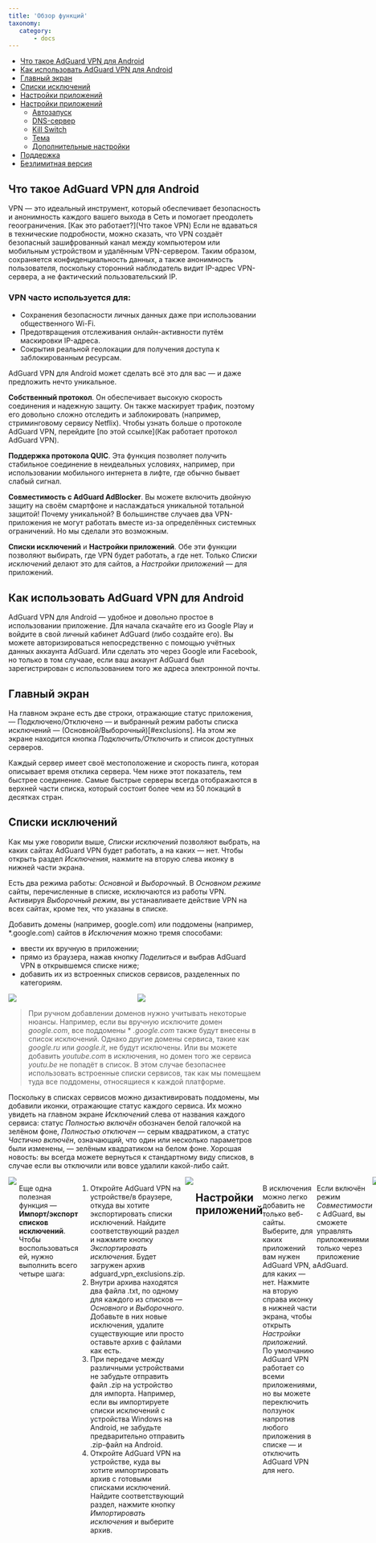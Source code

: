 ```yaml
---
title: 'Обзор функций'
taxonomy:
   category:
       - docs
---
```


* [Что такое AdGuard VPN для Android](#adguard-vpn)
* [Как использовать AdGuard VPN для Android](#use)
* [Главный экран](#main)
* [Списки исключений](#exclusion)
* [Настройки приложений](#apps)
* [Настройки приложений](#settings)
    * [Автозапуск](#autostart)
    * [DNS-сервер](#dns-server)
    * [Kill Switch](#ks)
    * [Тема](#theme)
    * [Дополнительные настройки](#advanced-settings)
* [Поддержка](#support)
* [Безлимитная версия](#unlimited-version)

<a name="adguard-vpn"></a>
 
## Что такое AdGuard VPN для Android
 
VPN — это идеальный инструмент, который обеспечивает безопасность и анонимность каждого вашего выхода в Сеть и помогает преодолеть геоограничения. [Как это работает?](Что такое VPN) Если не вдаваться в технические подробности, можно сказать, что VPN создаёт безопасный зашифрованный канал между компьютером или мобильным устройством и удалённым VPN-сервером. Таким образом, сохраняется конфиденциальность данных, а также анонимность пользователя, поскольку сторонний наблюдатель видит IP-адрес VPN-сервера, а не фактический пользовательский IP. 

### VPN часто используется для:
 
* Сохранения безопасности личных данных даже при использовании общественного Wi-Fi.
* Предотвращения отслеживания онлайн-активности путём маскировки IP-адреса.
* Сокрытия реальной геолокации для получения доступа к заблокированным ресурсам.
 
AdGuard VPN для Android может сделать всё это для вас — и даже предложить нечто уникальное.
 
**Собственный протокол**. Он обеспечивает высокую скорость соединения и надежную защиту. Он также маскирует трафик, поэтому его довольно сложно отследить и заблокировать (например, стриминговому сервису Netflix). Чтобы узнать больше о протоколе AdGuard VPN, перейдите [по этой ссылке](Как работает протокол AdGuard VPN).  
 
**Поддержка протокола QUIC**. Эта функция позволяет получить стабильное соединение в неидеальных условиях, например, при использовании мобильного интернета в лифте, где обычно бывает слабый сигнал.
 
**Совместимость с AdGuard AdBlocker**. Вы можете включить двойную защиту на своём смартфоне и наслаждаться уникальной тотальной защитой! Почему уникальной? В большинстве случаев два VPN-приложения не могут работать вместе из-за определённых системных ограничений. Но мы сделали это возможным.
 
**Списки исключений** и **Настройки приложений**. Обе эти функции позволяют выбирать, где VPN будет работать, а где нет. Только *Списки исключений* делают это для сайтов, а *Настройки приложений* — для приложений.
 
<a name="use"></a>

## Как использовать AdGuard VPN для Android
 
AdGuard VPN для Android — удобное и довольно простое в использовании приложение. Для начала скачайте его из Google Play и войдите в свой личный кабинет AdGuard (либо создайте его). Вы можете авторизироваться непосредственно с помощью учётных данных аккаунта AdGuard. Или сделать это через Google или Facebook, но только в том случаае, если ваш аккаунт AdGuard был зарегистрирован с использованием того же адреса электронной почты.
 
<a name="main"></a>
 
## Главный экран
 
На главном экране есть две строки, отражающие статус приложения, — Подключено/Отключено —  и выбранный режим работы списка исключений — (Основной/Выборочный)[#exclusions]. На этом же экране находится кнопка *Подключить/Отключить* и список доступных серверов.
 
Каждый сервер имеет своё местоположение и скорость пинга, которая описывает время отклика сервера. Чем ниже этот показатель, тем быстрее соединение. Самые быстрые серверы всегда отображаются в верхней части списка, который состоит более чем из 50 локаций в десятках стран. 
 
<a name="exclusions"></a>

## Списки исключений
 
Как мы уже говорили выше, *Списки исключений* позволяют выбрать, на каких сайтах AdGuard VPN будет работать, а на каких — нет. Чтобы открыть раздел *Исключения*, нажмите на вторую слева иконку в нижней части экрана.
 
Есть два режима работы: *Основной* и *Выборочный*. В *Основном режиме* сайты, перечисленные в списке, исключаются из работы VPN.  Активируя *Выборочный режим*, вы устанавливаете действие VPN на всех сайтах, кроме тех, что указаны в списке. 
 
Добавить домены (например, google.com) или поддомены (например, *.google.com) сайтов в *Исключения* можно тремя способами: 
* ввести их вручную в приложении;
* прямо из браузера, нажав кнопку *Поделиться* и выбрав AdGuard VPN в открывшемся списке ниже; 
* добавить их из встроенных списков сервисов, разделенных по категориям.

<div style="display:flex">
     <div style="flex:1;padding-right:5px;">
          <img src="https://cdn.adguard.com/public/Adguard/kb/VPN/Screenshots/add_site.png" style=" max-width: 350px;">
     </div>
     <div style="flex:1;padding-left:5px;">
          <img src="https://cdn.adguard.com/public/Adguard/kb/VPN/Screenshots/Add_site_from_list.png" style=" max-width: 350px; ">
     </div>
</div>

> При ручном добавлении доменов нужно учитывать некоторые нюансы. Например, если вы вручную исключите домен *google.com*, все поддомены * *.google.com* также будут внесены в список исключений. Однако другие домены сервиса, такие как *google.ru* или *google.it*, не будут исключены. Или вы можете добавить *youtube.com* в исключения, но домен того же сервиса *youtu.be* не попадёт в список. В этом случае безопаснее использовать встроенные списки сервисов, так как мы помещаем туда все поддомены, относящиеся к каждой платформе.
 
Поскольку в списках сервисов можно дизактивировать поддомены, мы добавили иконки, отражающие статус каждого сервиса. Их можно увидеть на главном экране *Исключений* слева от названия каждого сервиса: статус *Полностью включён* обозначен белой галочкой на зелёном фоне, *Полностью отключен* — серым квадратиком, а статус *Частично включён*, означающий, что один или несколько параметров были изменены, —  зелёным квадратиком на белом фоне. Хорошая новость: вы всегда можете вернуться к стандартному виду списков, в случае если вы отключили или вовсе удалили какой-либо сайт.

<div style="display:flex">
     <div style="flex:1;padding-right:5px;">
          <img src="https://cdn.adguard.com/public/Adguard/kb/VPN/Screenshots/statuses.png" style=" max-width: 350px;">
     </div>

Еще одна полезная функция — **Импорт/экспорт списков исключений**. Чтобы воспользоваться ей, нужно выполнить всего четыре шага:
 
1. Откройте AdGuard VPN на устройстве/в браузере, откуда вы хотите экспортировать списки исключений. Найдите соответствующий раздел и нажмите кнопку *Экспортировать исключения*. Будет загружен архив adguard_vpn_exclusions.zip.
2. Внутри архива находятся два файла .txt, по одному для каждого из списков — *Основного* и *Выборочного*. Добавьте в них новые исключения, удалите существующие или просто оставьте архив с файлами как есть.
3. При передаче между различными устройствами не забудьте отправить файл .zip на устройство для импорта. Например, если вы импортируете списки исключений с устройства Windows на Android, не забудьте предварительно отправить .zip-файл на Android.
4. Откройте AdGuard VPN на устройстве, куда вы хотите импортировать архив с готовыми списками исключений. Найдите соответствующий раздел, нажмите кнопку *Импортировать исключения* и выберите архив.

<div style="display:flex">
     <div style="flex:1;padding-right:5px;">
          <img src="https://cdn.adguard.com/public/Adguard/kb/VPN/Screenshots/imp-exp.png" style=" max-width: 350px;">
     </div>
 
<a name="apps"></a>

## Настройки приложений
 
В исключения можно легко добавить не только веб-сайты. Выберите, для каких приложений вам нужен AdGuard VPN, а для каких — нет. Нажмите на вторую справа иконку в нижней части экрана, чтобы открыть *Настройки приложений*. По умолчанию AdGuard VPN работает со всеми приложениями, но вы можете переключить ползунок напротив любого приложения в списке — и отключить AdGuard VPN для него.  
 
Если включён режим *Совместимости* с AdGuard, вы сможете управлять приложениями только через приложение AdGuard. 

<div style="display:flex">
     <div style="flex:1;padding-right:5px;">
          <img src="https://cdn.adguard.com/public/Adguard/kb/VPN/Screenshots/apps_settings.jpg" style=" max-width: 350px;">
     </div>
 
<a name="settings"></a>

## Настройки приложения
 
Чтобы попасть в *Настройки приложения*, нажмите на иконку в виде шестерёнки в правом нижнем углу экрана. Здесь вы сможете настроить AdGuard VPN для Android так, как вам нужно, выбрав различные опции.

<a name="autostart"></a>

### Автозапуск AdGuard VPN
 
Переведите переключатель вправо, чтобы активировать автозапуск AdGuard VPN после запуска устройства.
 
<a name="dns-server"></a>
 
### DNS-сервер
 
Целью системы доменных имён (DNS) является преобразование имён веб-сайтов в нечто понятное браузерам слова, т.е. В IP-адреса. Эту работу выполняют DNS-серверы. AdGuard VPN для Android предлагает на выбор несколько DNS-серверов, каждый из которых обладает особыми свойствами. Например, AdGuard DNS устраняет рекламу и защищает ваше устройство от слежки, а AdGuard DNS Family Protection сочетает функции AdGuard DNS с *Безопасным поиском* и блокировкой контента для взрослых. Также есть возможность добавить пользовательский DNS-сервер.
 
<a name="ks"></a>
 
### Kill Switch
 
Вы можете настроить функцию Kill Switch на своём устройстве Android, следуя простым инструкциям на экране. Зачем вам это нужно? Если по какой-то причине ваше VPN-соединение внезапно прервётся, в то время как вы будете подключены к мобильной сети или общественному Wi-Fi, Kill Switch автоматически отключит интернет-соединение, чтобы не позволить злоумышленникам завладеть вашими данными.
 
Обратите внимание, что если Kill Switch включён, *Настройки приложений* и любой из режимов исключения не будут работать.
 
<a name="theme"></a>
 
### Тема
Вы можете выбрать тему приложения по умолчанию, тёмную или светлую.
 
<a name="advanced-settings"></a>

### Расширенные настройки
 
В *Расширенных настройках* мы разместили пять разделов. Вы можете *Помочь нам стать лучше*, сдвинув переключатель в верхнем блоке. Это действие позволит AdGuard VPN собирать отчеты об авариях, технические данные и данные о взаимодействии. Информация будет поступать анонимно.
 
Раздел *Режим работы* позволяет выбрать один из трёх режимов работы приложения: VPN, прокси и режим интеграции, который позволяет AdGuard VPN и AdGuard AdBlocker работать вместе. Они отличаются способом маршрутизации вашего трафика.
 
Следующие два раздела — *Уровень логирования* и *Диагностическая информация*. Что касается первой опции, не рекомендуется включать расширенный уровень логирования, если этого не требует наша служба поддержки. *Диагностическая информация*, т.е. локально сохранённая техническая информация об устройстве и соединениях (IP-адрес, ID, ping и т.д.), может быть отправлена нам в случае каких-либо технических проблем.
 
Последний раздел *Расширенных настроек* —  это *Низкоуровневые настройки*. Здесь вы найдёте несколько опций, позволяющих настроить AdGuard VPN в соответствии с вашими потребностями. Включите протокол IPv6 на VPN-интерфейсе, выберите порт прокси-сервера или версию интернет-протокола, который должен использоваться, — но только если у вас есть необходимые знания.
 
<a name="support"></a>
 
### Поддержка
 
В разделе *Поддержка* вы можете оставить отзыв, сообщить об ошибке или экспортировать логи и системную информацию для последующей отправки в службу поддержки.
 
<a name="unlimited-version"></a>

## Безлимитная версия
 
Вы можете использовать AdGuard VPN бесплатно и мириться с некоторыми ограничениями или приобрести подписку, чтобы получить безлимитную версию приложения. В *Настройках* выберите *О лицензии* и нажмите кнопку *Управлять*. Вы будете отправлены на страницу браузера, где сможете выбрать *Ежемесячный* или *Ежегодный* план оплаты.
 
Подписка позволяет получить больше преимуществ по сравнению с бесплатной учётной записью:
 
* 5 одновременно подключённых устройств vs. 2 устройств с включённым AdGuard VPN
* Неограниченный трафик vs. 3 ГБ трафика в месяц
* Отсутствие ограничения скорости vs. ограничения скорости 20 Мбит/сек.
 
Подробнее о различиях между бесплатной и платной версиями вы можете прочитать в [этой статье](link).

